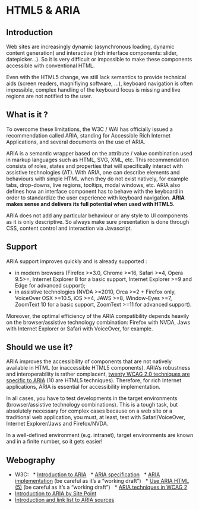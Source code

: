 # HTML5 & ARIA

<script>$(document).ready(function () {
    setBreadcrumb([{"label":"HTML5 & ARIA"}]);
});</script>

## Introduction

Web sites are increasingly dynamic (asynchronous loading, dynamic content generation) and interactive (rich interface components: slider, datepicker…). So it is very difficult or impossible to make these components accessible with conventional <abbr>HTML</abbr>.

Even with the <abbr>HTML5</abbr> change, we still lack semantics to provide technical aids (screen readers, magnifiying software, …), keyboard navigation is often impossible, complex handling of the keyboard focus is missing and live regions are not notified to the user.

## What is it ?

To overcome these limitations, the W3C&nbsp;/ WAI has officially issued a recommendation called ARIA, standing for Accessible Rich Internet Applications, and several documents on the use of ARIA.

ARIA is a semantic wrapper based on the attribute&nbsp;/ value combination used in markup languages such as HTML, SVG, XML, etc. This recommendation consists of roles, states and properties that will specifically interact with assistive technologies (AT). With ARIA, one can describe elements and behaviours with simple HTML when they do not exist natively, for example tabs, drop-downs, live regions, tooltips, modal windows, etc. ARIA also defines how an interface component has to behave with the keyboard in order to standardize the user experience with keyboard navigation. **ARIA makes sense and delivers its full potential when used with HTML5**.

ARIA does not add any particular behaviour or any style to UI components as it is only descriptive. So always make sure presentation is done through CSS, content control and interaction via Javascript.

## Support

ARIA support improves quickly and is already supported :
- in modern browsers (Firefox >=3.0, Chrome >=16, Safari >=4, Opera 9.5>=, Internet Explorer 8 for a basic support, Internet Explorer >=9 and Edge for advanced support);
- in assistive technologies (NVDA >=2010, Orca >=2 + Firefox only, VoiceOver OSX >=10.5, iOS >=4, JAWS >=8, Window-Eyes >=7, ZoomText 10 for a basic support, ZoomText >=11 for advanced support). 

Moreover, the optimal efficiency of the ARIA compatibility depends heavily on the browser/assistive technology combination: Firefox with NVDA, Jaws with Internet Explorer or Safari with VoiceOver, for example.

## Should we use it?

ARIA improves the accessibility of components that are not natively available in HTML (or inaccessible HTML5 components). ARIA’s robustness and interoperability is rather complacent, [twenty WCAG 2.0 techniques are specific to ARIA](https://www.w3.org/WAI/GL/WCAG20-TECHS/aria.html) (10 are HTML5 techniques). Therefore, for rich Internet applications, ARIA is essential for accessibility implementation.

In all cases, you have to test developments in the target environments (browser/assistive technology combinations). This is a tough task, but absolutely necessary for complex cases because on a web site or a traditional web application, you must, at least, test with Safari/VoiceOver, Internet Explorer/Jaws and Firefox/NVDA.

In a well-defined environment (e.g. intranet), target environments are known and in a finite number, so it gets easier!

## Webography
* W3C:
  * [Introduction to ARIA](http://www.w3.org/TR/wai-aria/introduction)
  * [ARIA specification](http://www.w3.org/TR/wai-aria/)
  * [ARIA implementation](http://www.w3.org/TR/wai-aria-practices/) (be careful as it’s a “working draft”)
  * [Use ARIA HTML (5)](http://www.w3.org/TR/aria-in-html/) (be careful as it’s a “working draft”)
  * [ARIA techniques in WCAG 2](https://www.w3.org/TR/2008/WD-WCAG20-TECHS-20081103/aria.html)
* [Introduction to ARIA by Site Point](http://www.sitepoint.com/introduction-wai-aria/)
* [Introduction and link list to ARIA sources](http://developer.mozilla.org/fr/docs/Accessibilit%C3%A9/ARIA)

<!--  This file is part of a11y-guidelines | Our vision of mobile & web accessibility guidelines and best practices, with valid/invalid examples.
 Copyright (C) 2016  Orange SA
 See the Creative Commons Legal Code Attribution-ShareAlike 3.0 Unported License for more details (LICENSE file). -->
